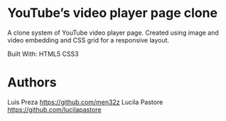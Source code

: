# YouTube’s video player page clone

A clone system of YouTube video player page.
Created using image and video embedding and CSS grid for a responsive layout. 

Built With:
HTML5
CSS3

# Authors
Luis Preza https://github.com/men32z
Lucila Pastore https://github.com/lucilapastore
